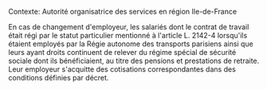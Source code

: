 Contexte: Autorité organisatrice des services en région Ile-de-France

En cas de changement d'employeur, les salariés dont le contrat de travail était régi par le statut particulier mentionné à l'article L. 2142-4 lorsqu'ils étaient employés par la Régie autonome des transports parisiens ainsi que leurs ayant droits continuent de relever du régime spécial de sécurité sociale dont ils bénéficiaient, au titre des pensions et prestations de retraite. Leur employeur s'acquitte des cotisations correspondantes dans des conditions définies par décret.